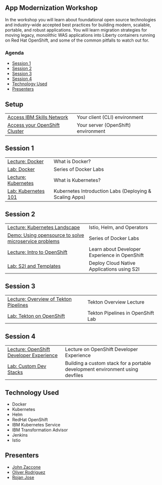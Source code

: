 
## App Modernization Workshop

In the workshop you will learn about foundational open source technologies and industry-wide accepted best practices for building modern, scalable, portable, and robust applications. You will learn migration strategies for moving legacy, monolithic WAS applications into Liberty containers running on Red Hat OpenShift, and some of the common pitfalls to watch out for.

### Agenda

* [Session 1](#session-1)
* [Session 2](#session-2)
* [Session 3](#session-3)
* [Session 4](#session-4)
* [Technology Used](#technology-used)
* [Presenters](#presenters)

## Setup 
|   |   |
| - | - |
| [Access IBM Skills Network](pre-work/skillsNetwork.md) | Your client (CLI) environment
| [Access your OpenShift Cluster](pre-work/server-openshift.md) | Your server (OpenShift) environment

## Session 1
|   |   |
| - | - |
| [Lecture: Docker](https://ibm.box.com/s/0mvlb8hvd8lx23smfvoaijdt9ex63go2) | What is Docker? |
| [Lab: Docker](generatedContent/docker101/README.md) | Series of Docker Labs |
| [Lecture: Kubernetes](https://ibm.box.com/s/migr539izuf8d686shemct1na0gyvl6v) | What is Kubernetes? |
| [Lab: Kubernetes 101](generatedContent/kube101/README.md) | Kubernetes Introduction Labs (Deploying & Scaling Apps) |

## Session 2
|   |   |
| - | - |
| [Lecture: Kubernetes Landscape](TBD) | Istio, Helm,  and Operators |
| [Demo: Using opensource to solve microservice problems](TBD) | Series of Docker Labs |
| [Lecture: Intro to OpenShift](https://ibm.box.com/s/p58z1r3bswrwsaw6lzetzl1br1vm2yde) | Learn about Developer Experience in OpenShift |
| [Lab: S2I and Templates](generatedContent/app-modernization-openshift-s2i-templates-lab-shared/README.md) | Deploy Cloud Native Applications using S2I |

## Session 3
|   |   |
| - | - |
| [Lecture: Overview of Tekton Pipelines](https://ibm.box.com/s/kisshn88w4a79jzz557o5h6c5k55o9ze) | Tekton Overview Lecture|
| [Lab: Tekton on OpenShift](generatedContent/tekton-tutorial-openshift/README.md) | Tekton Pipelines in OpenShift Lab

## Session 4
|   |   |
| - | - |
| [Lecture: OpenShift Developer Experience](https://ibm.box.com/s/kisshn88w4a79jzz557o5h6c5k55o9ze) | Lecture on OpenShift Developer Experience|
| [Lab: Custom Dev Stacks](generatedContent/tekton-tutorial-openshift/README.md) | Building a custom stack for a portable development environment using devfiles

## Technology Used

* Docker
* Kubernetes
* Helm
* RedHat OpenShift
* IBM Kubernetes Service
* IBM Transformation Advisor
* Jenkins
* Istio


## Presenters

* [John Zaccone](https://github.com/jzaccone)
* [Oliver Rodriguez](https://github.com/odrodrig)
* [Rojan Jose](https://github.com/rojanjose)

